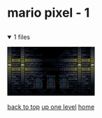 # mario pixel - 1

<a id=""></a>

## [](/README.MD)
<details open>
<summary>1 files</summary>
<p>

[![mario maker 2 - smw ghost house_enlarged.png](/.internals/thumbnails/desktop/mario%20pixel/mario%20maker%202%20-%20smw%20ghost%20house_enlarged.png "mario maker 2 - smw ghost house_enlarged.png")](/desktop/mario%20pixel/mario%20maker%202%20-%20smw%20ghost%20house_enlarged.png)

</p>
</details>


[back to top](#)
[up one level](/desktop/README.MD)
[home](/)
